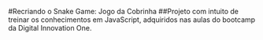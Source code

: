 #Recriando o Snake Game: Jogo da Cobrinha
##Projeto com intuito de treinar os conhecimentos em JavaScript, adquiridos nas aulas do bootcamp da Digital Innovation One.
